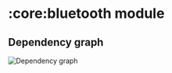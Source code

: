 # :core:bluetooth module

## Dependency graph

![Dependency graph](../../docs/images/graphs/dep_graph_core_bluetooth.svg)
